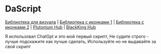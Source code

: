 # DaScript

[Библиотека для визуала](https://github.com/ActualMasterOogway) | [Библиотека с иконками 1](https://lucide.dev/icons/) | [Библиотека с иконками 2](https://phosphoricons.com/) | [Plutonium Hub](https://github.com/PawsThePaw) | [BlackKing Hub](https://github.com/KINGHUB01)

Я использовал ChatGpt и это мой первый скрипт, Не судите строго - лучше подскажите как лучше сделать, Используйте но не выдавайте за свой скрипт
